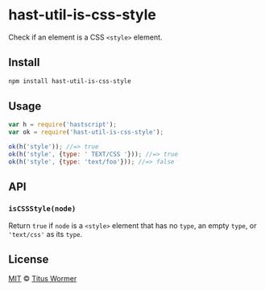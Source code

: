 <!--This file is generated by `build-packages.js`-->

# hast-util-is-css-style

Check if an element is a CSS `<style>` element.

## Install

```sh
npm install hast-util-is-css-style
```

## Usage

```javascript
var h = require('hastscript');
var ok = require('hast-util-is-css-style');

ok(h('style')); //=> true
ok(h('style', {type: ' TEXT/CSS '})); //=> true
ok(h('style', {type: 'text/foo'})); //=> false
```

## API

### `isCSSStyle(node)`

Return `true` if `node` is a `<style>` element that has no
`type`, an empty `type`, or `'text/css'` as its `type`.

## License

[MIT](https://github.com/rehypejs/rehype-minify/blob/master/license) © [Titus Wormer](https://wooorm.com)
